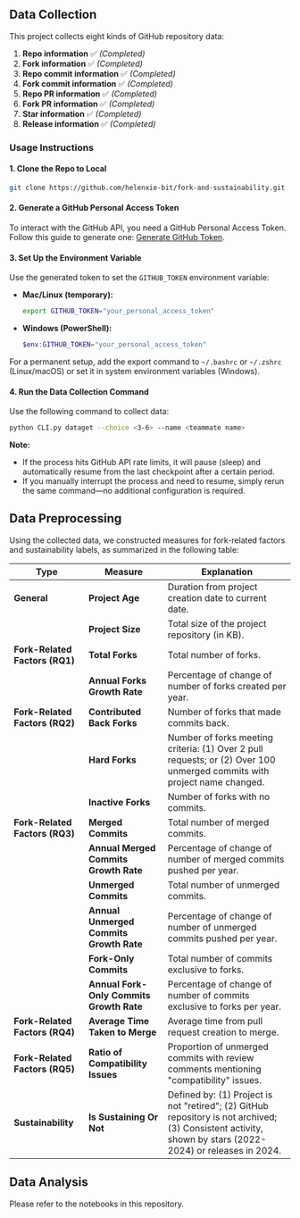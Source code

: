 ## **Data Collection**
This project collects eight kinds of GitHub repository data:

1. **Repo information** ✅ *(Completed)*
2. **Fork information** ✅ *(Completed)*
3. **Repo commit information** ✅ *(Completed)*
4. **Fork commit information** ✅ *(Completed)*
5. **Repo PR information** ✅ *(Completed)*
6. **Fork PR information** ✅ *(Completed)*
7. **Star information** ✅ *(Completed)*
8. **Release information** ✅ *(Completed)*

### **Usage Instructions**
#### **1. Clone the Repo to Local**
```bash
git clone https://github.com/helenxie-bit/fork-and-sustainability.git
```

#### **2. Generate a GitHub Personal Access Token**
To interact with the GitHub API, you need a GitHub Personal Access Token. Follow this guide to generate one: [Generate GitHub Token](https://www.geeksforgeeks.org/how-to-generate-personal-access-token-in-github/).

#### **3. Set Up the Environment Variable**
Use the generated token to set the `GITHUB_TOKEN` environment variable:

- **Mac/Linux (temporary):**
  ```bash
  export GITHUB_TOKEN="your_personal_access_token"
  ```

- **Windows (PowerShell):**
  ```powershell
  $env:GITHUB_TOKEN="your_personal_access_token"
  ```

For a permanent setup, add the export command to `~/.bashrc` or `~/.zshrc` (Linux/macOS) or set it in system environment variables (Windows).

#### **4. Run the Data Collection Command**
Use the following command to collect data:

```bash
python CLI.py dataget --choice <3-6> --name <teammate name>
```

**Note:**
- If the process hits GitHub API rate limits, it will pause (sleep) and automatically resume from the last checkpoint after a certain period.
- If you manually interrupt the process and need to resume, simply rerun the same command—no additional configuration is required.


## **Data Preprocessing**
Using the collected data, we constructed measures for fork-related factors and sustainability labels, as summarized in the following table:

| **Type** | **Measure** | **Explanation** |
|----------|------------|----------------|
| **General** | **Project Age** | Duration from project creation date to current date. |
|  | **Project Size** | Total size of the project repository (in KB). |
| **Fork-Related Factors (RQ1)** | **Total Forks** | Total number of forks. |
|  | **Annual Forks Growth Rate** | Percentage of change of number of forks created per year. |
| **Fork-Related Factors (RQ2)** | **Contributed Back Forks** | Number of forks that made commits back. |
|  | **Hard Forks** | Number of forks meeting criteria: (1) Over 2 pull requests; or (2) Over 100 unmerged commits with project name changed. |
|  | **Inactive Forks** | Number of forks with no commits. |
| **Fork-Related Factors (RQ3)** | **Merged Commits** | Total number of merged commits. |
|  | **Annual Merged Commits Growth Rate** | Percentage of change of number of merged commits pushed per year. |
|  | **Unmerged Commits** | Total number of unmerged commits. |
|  | **Annual Unmerged Commits Growth Rate** | Percentage of change of number of unmerged commits pushed per year. |
|  | **Fork-Only Commits** | Total number of commits exclusive to forks. |
|  | **Annual Fork-Only Commits Growth Rate** | Percentage of change of number of commits exclusive to forks per year. |
| **Fork-Related Factors (RQ4)** | **Average Time Taken to Merge** | Average time from pull request creation to merge. |
| **Fork-Related Factors (RQ5)** | **Ratio of Compatibility Issues** | Proportion of unmerged commits with review comments mentioning "compatibility" issues. |
| **Sustainability** | **Is Sustaining Or Not** | Defined by: (1) Project is not "retired"; (2) GitHub repository is not archived; (3) Consistent activity, shown by stars (2022-2024) or releases in 2024. |


## Data Analysis
Please refer to the notebooks in this repository.